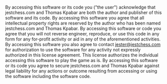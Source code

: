 By accessing this software or its code you ("the user") acknowledge that jestchess.com and Thomas Kpabar are both the author and publisher of this software and its code. By accessing this software you agree that all intellectual property rights are reserved by the author who has been named jestchess.com and Thomas Kpabar. By accessing this software or code you agree that you will not reverse engineer, reproduce, or use this code in any form for any for-profit activity or aid in any of the aforementioned activities. By accessing this software you also agree to contact jester@jestchess.com for authorization to use the software for any activity not expressly authorized in this license agreement. This license authorizes the individual accessing this software to play the game as is. By accessing this software or its code you agree to secure jestchess.com and Thomas Kpabar against legal liability for any actions or outcome resulting from accessing or using the software including the software code.
